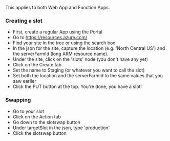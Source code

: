 This applies to both Web App and Function Apps.

### Creating a slot

- First, create a regular App using the Portal
- Go to https://resources.azure.com/
- Find your site in the tree or using the search box
- In the json for the site, capture the location (e.g. 'North Central US') and the serverFarmId (long ARM resource name).
- Under the site, click on the 'slots' node (you don't have any yet)
- Click on the Create tab
- Set the name to Staging (or whatever you want to call the slot)
- Set both the location and the serverFarmId to the same values that you saw earlier
- Click the PUT button at the top. You're done, you have a slot!

### Swapping

- Go to your slot
- Click on the Action tab
- Go down to the slotswap button
- Under targetSlot in the json, type 'production'
- Click the slotswap button
